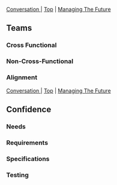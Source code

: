 [ Conversation ](03.html) | [Top](index.html) | [ Managing The Future ](05.html)

## Teams ##  

### Cross Functional ###  

### Non-Cross-Functional ###  

### Alignment ###



[ Conversation ](03.html) | [Top](index.html) | [ Managing The Future ](05.html)


## Confidence ##  

### Needs ###  

### Requirements ###  

### Specifications ###  

### Testing ###


